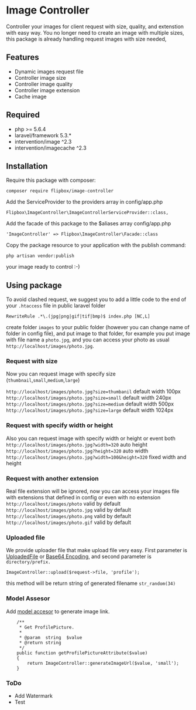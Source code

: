 # Image Controller
Controller your images for client request with size, quality, and extenstion with easy way. You no longer need to create an image with multiple sizes, this package is already handling request images with size needed,

## Features
* Dynamic images request file
* Controller image size
* Controller image quality
* Controller image extension
* Cache image

## Required
* php >= 5.6.4
* laravel/framework 5.3.*
* intervention/image ^2.3
* intervention/imagecache ^2.3

## Installation
Require this package with composer:
```
composer require flipbox/image-controller
```
Add the ServiceProvider to the providers array in config/app.php
```
Flipbox\ImageController\ImageControllerServiceProvider::class,
```
Add the facade of this package to the $aliases array config/app.php
```
'ImageController' => Flipbox\ImageController\Facade::class
```
Copy the package resource to your application with the publish command:
```
php artisan vendor:publish
```
your image ready to control :-)

## Using package
To avoid clashed request, we suggest you to add a little code to the end of your `.htaccess` file in public laravel folder
```
RewriteRule .*\.(jpg|png|gif|tif|bmp)$ index.php [NC,L]
```
create folder `images` to your public folder (however you can change name of folder in config file), and put image to that folder, for example you put image with file name a `photo.jpg`, and you can access your photo as usual `http://localhost/images/photo.jpg`.

### Request with size
Now you can request image with specify size (`thumbnail`,`small`,`medium`,`large`)

`http://localhost/images/photo.jpg?size=thumbanil` default width 100px  
`http://localhost/images/photo.jpg?size=small` default width 240px  
`http://localhost/images/photo.jpg?size=medium` default width 500px  
`http://localhost/images/photo.jpg?size=large` default width 1024px  

### Request with specify width or height
Also you can request image with specify width or height or event both  
`http://localhost/images/photo.jpg?width=320` auto height  
`http://localhost/images/photo.jpg?height=320` auto width  
`http://localhost/images/photo.jpg?width=100&height=320` fixed width and height  

### Request with another extension
Real file extension will be ignored, now you can access your images file with extensions that defined in config or even with no extension  
`http://localhost/images/photo` valid by default  
`http://localhost/images/photo.jpg` valid by default  
`http://localhost/images/photo.png` valid by default  
`http://localhost/images/photo.gif` valid by default

### Uploaded file
We provide uploader file that make upload file very easy. First parameter is [UploadedFile](https://laravel.com/api/5.2/Illuminate/Http/UploadedFile.html) or [Base64 Encoding](https://en.wikipedia.org/wiki/Base64), and second parameter is `directory/prefix.`
```
ImageController::upload($request->file, 'profile');
```
this method will be return string of generated filename `str_random(34)`

### Model Assesor
Add [model accesor](https://laravel.com/docs/5.2/eloquent-mutators#accessors-and-mutators) to generate image link.
```
	/**
	 * Get ProfilePicture.
	 *
	 * @param  string  $value
	 * @return string
	 */
	public function getProfilePictureAttribute($value)
	{
		return ImageController::generateImageUrl($value, 'small');
	}

```

### ToDo
* Add Watermark
* Test 